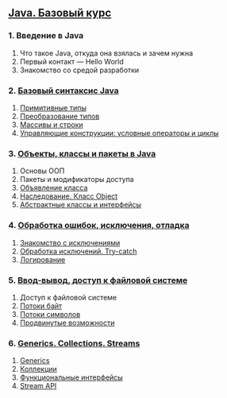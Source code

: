 ## [Java. Базовый курс](https://stepik.org/course/187/syllabus)
### 1. Введение в Java
1. Что такое Java, откуда она взялась и зачем нужна
2. Первый контакт — Hello World
3. Знакомство со средой разработки
### 2. [Базовый синтаксис Java](https://github.com/mibrgmv/java-basic-course/tree/main/src/basic_syntax)
1. [Примитивные типы](https://github.com/mibrgmv/java-basic-course/tree/main/src/basic_syntax/primitive_types)
2. [Преобразование типов](https://github.com/mibrgmv/java-basic-course/tree/main/src/basic_syntax/type_conversion)
3. [Массивы и строки](https://github.com/mibrgmv/java-basic-course/tree/main/src/basic_syntax/arrays_and_strings)
4. [Управляющие конструкции: условные операторы и циклы](https://github.com/mibrgmv/java-basic-course/tree/main/src/basic_syntax/conditionals_and_cycles)
### 3. [Объекты, классы и пакеты в Java](https://github.com/mibrgmv/java-basic-course/tree/main/src/objects_classes_packages)
1. Основы ООП
2. Пакеты и модификаторы доступа
3. [Объявление класса](https://github.com/mibrgmv/java-basic-course/tree/main/src/objects_classes_packages/class_declaration)
4. [Наследование. Класс Object](https://github.com/mibrgmv/java-basic-course/tree/main/src/objects_classes_packages/inheritance)
5. [Абстрактные классы и интерфейсы](https://github.com/mibrgmv/java-basic-course/tree/main/src/objects_classes_packages/abstract_classes_interfaces)
### 4. [Обработка ошибок, исключения, отладка](https://github.com/mibrgmv/java-basic-course/tree/main/src/error_processing_exceptions)
1. [Знакомство с исключениями](https://github.com/mibrgmv/java-basic-course/tree/main/src/error_processing_exceptions/exceptions_intro)
2. [Обработка исключений. Try-catch](https://github.com/mibrgmv/java-basic-course/tree/main/src/error_processing_exceptions/exception_handling)
3. [Логирование](https://github.com/mibrgmv/java-basic-course/tree/main/src/error_processing_exceptions/logging)
### 5. [Ввод-вывод, доступ к файловой системе](https://github.com/mibrgmv/java-basic-course/tree/main/src/io_fs_access)
1. Доступ к файловой системе
2. [Потоки байт](https://github.com/mibrgmv/java-basic-course/tree/main/src/io_fs_access/byte_streams)
3. [Потоки символов](https://github.com/mibrgmv/java-basic-course/tree/main/src/io_fs_access/char_streams)
4. [Продвинутые возможности](https://github.com/mibrgmv/java-basic-course/tree/main/src/io_fs_access/advanced_capabilities)
### 6. [Generics. Collections. Streams](https://github.com/mibrgmv/java-basic-course/tree/main/src/generics_collections_streams)
1. [Generics](https://github.com/mibrgmv/java-basic-course/tree/main/src/generics_collections_streams/generics)
2. [Коллекции](https://github.com/mibrgmv/java-basic-course/tree/main/src/generics_collections_streams/collections)
3. [Функциональные интерфейсы](https://github.com/mibrgmv/java-basic-course/tree/main/src/generics_collections_streams/functional_interfaces)
4. [Stream API](https://github.com/mibrgmv/java-basic-course/tree/main/src/generics_collections_streams/stream_api)
